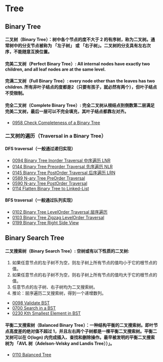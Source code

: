 # Tree

## Binary Tree 

#### 二叉树（Binary Tree）：树中各个节点的度不大于 2 的有序树，称为二叉树。通常树中的分支节点被称为 「左子树」 或 「右子树」。二叉树的分支具有左右次序，不能随意互换位置。

#### 完美二叉树（Perfect Binary Tree）: All internal nodes have exactly two children, and all leaf nodes are at the same level.

#### 完满二叉树（Full Binary Tree）: every node other than the leaves has two children. 所有非叶子结点的度都是2（只要有孩子，就必然有两个），但叶子结点不受限制。

#### 完全二叉树（Complete Binary Tree）: 完全二叉树从根结点到倒数第二层满足完美二叉树，最后一层可以不完全填充，其叶子结点都靠左对齐。
- [0958 Check Completeness of a Binary Tree](https://leetcode.com/problems/check-completeness-of-a-binary-tree/)

### 二叉树的遍历（Traversal in a Binary Tree）

#### DFS traversal（一般通过递归实现）
- [0094 Binary Tree Inorder Traversal 中序遍历 LNR](https://leetcode.com/problems/binary-tree-inorder-traversal/)
- [0144 Binary Tree Preorder Traversal 先序遍历 NLR](https://leetcode.com/problems/binary-tree-preorder-traversal/)
- [0145 Bianry Tree PostOrder Traversal 后序遍历 LRN](https://leetcode.com/problems/binary-tree-postorder-traversal/)
- [0589 N-ary Tree PreOrder Traversal](https://leetcode.com/problems/n-ary-tree-preorder-traversal/)
- [0590 N-ary Tree PostOrder Traversal](https://leetcode.com/problems/n-ary-tree-postorder-traversal/)
- [0114 Flatten Binary Tree to Linked-List](https://leetcode.com/problems/flatten-binary-tree-to-linked-list/)

#### BFS traversal（一般通过队列实现）
- [0102 Binary Tree LevelOrder Traversal 层序遍历](https://leetcode.com/problems/binary-tree-level-order-traversal/)
- [0103 Binary Tree Zigzag LevelOrder Traversal](https://leetcode.com/problems/binary-tree-zigzag-level-order-traversal/)
- [0199 Binary Tree Right Side View](https://leetcode.com/problems/binary-tree-right-side-view/)

## Binary Search Tree

#### 二叉搜索树（Binary Search Tree）: 空树或有以下性质的二叉树:
1. 如果任意节点的左子树不为空，则左子树上所有节点的值均小于它的根节点的值。
2. 如果任意节点的右子树不为空，则右子树上所有节点的值均大于它的根节点的值。
3. 任意节点的左子树、右子树均为二叉搜索树。
4. 推论：层序遍历二叉搜索树，得到一个递增数列。

- [0098 Validate BST](https://leetcode.com/problems/validate-binary-search-tree)
- [0700 Search in a BST](https://leetcode.com/problems/search-in-a-binary-search-tree)
- [0230 Kth Smallest Element in BST](https://leetcode.com/problems/kth-smallest-element-in-a-bst/)

#### 平衡二叉搜索树（Balanced Binary Tree）：一种结构平衡的二叉搜索树。即叶节点高度差的绝对值不超过 1，并且左右两个子树都是一棵平衡二叉搜索树。平衡二叉树可以在 O(logn) 内完成插入、查找和删除操作。最早被发明的平衡二叉搜索树为 「AVL 树（Adelson-Velsky and Landis Tree））」。
- [0110 Balanced Tree](https://leetcode.com/problems/balanced-binary-tree)